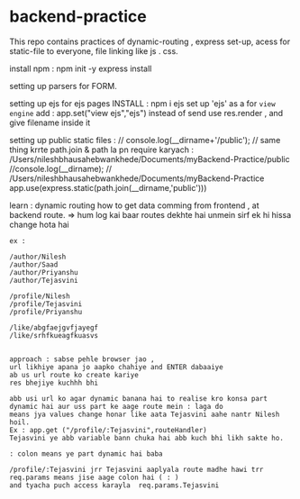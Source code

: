 # backend-practice
This repo contains practices of dynamic-routing ,  express set-up, acess for static-file to everyone, file linking like js . css. 

install npm : npm init -y
express install

 setting up parsers for FORM.

setting up ejs for ejs pages
    INSTALL : npm i ejs
    set up 'ejs' as a for `view engine`
     add : app.set("view ejs","ejs")
     instead of send use res.render ,  and give filename inside it


setting up public static files : 
        // console.log(__dirname+'/public');
        //  same thing krrte path.join & path la pn require karyach :  /Users/nileshbhausahebwankhede/Documents/myBackend-Practice/public
        //console.log(__dirname);
        // /Users/nileshbhausahebwankhede/Documents/myBackend-Practice
        app.use(express.static(path.join(__dirname,'public')))


 learn : dynamic routing
    how to get data comming from frontend , at backend route.
    => hum log kai baar routes dekhte hai unmein sirf ek hi hissa change hota hai

    ex : 

    /author/Nilesh
    /author/Saad
    /author/Priyanshu
    /author/Tejasvini

    /profile/Nilesh
    /profile/Tejasvini
    /profile/Priyanshu

    /like/abgfaejgvfjayegf
    /like/srhfkueagfkuasvs


    approach : sabse pehle browser jao , 
    url likhiye apana jo aapko chahiye and ENTER dabaaiye
    ab us url route ko create kariye
    res bhejiye kuchhh bhi

    abb usi url ko agar dynamic banana hai to realise kro konsa part
    dynamic hai aur uss part ke aage route mein : laga do
    means jya values change honar like aata Tejasvini aahe nantr Nilesh hoil.
    Ex : app.get ("/profile/:Tejasvini",routeHandler)
    Tejasvini ye abb variable bann chuka hai abb kuch bhi likh sakte ho.

    : colon means ye part dynamic hai baba 

    /profile/:Tejasvini jrr Tejasvini aaplyala route madhe hawi trr
    req.params means jise aage colon hai ( : )
    and tyacha puch access karayla  req.params.Tejasvini

